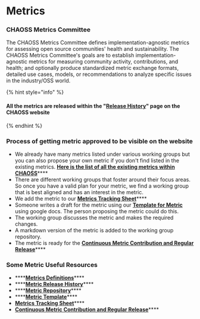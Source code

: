 # Metrics

### CHAOSS Metrics Committee

The CHAOSS Metrics Committee defines implementation-agnostic metrics for assessing open source communities' health and sustainability. The CHAOSS Metrics Committee's goals are to establish implementation-agnostic metrics for measuring community activity, contributions, and health; and optionally produce standardized metric exchange formats, detailed use cases, models, or recommendations to analyze specific issues in the industry/OSS world.

{% hint style="info" %}
#### All the metrics are released within the "[**Release History**](https://chaoss.community/release-history/)" page on the CHAOSS website
{% endhint %}

### Process of getting metric approved to be visible on the website

* We already have many metrics listed under various working groups but you can also propose your own metric if you don't find listed in the existing metrics. [**Here is the list of all the existing metrics within CHAOSS**](https://chaoss.community/metrics/)\*\*\*\*
* There are different working groups that foster around their focus areas. So once you have a valid plan for your metric, we find a working group that is best aligned and has an interest in the metric.
* We add the metric to our [**Metrics Tracking Sheet**](https://docs.google.com/spreadsheets/d/1tAGzUiZ9jdORKCnoDQJkOU8tQsZDCZVjcWqXYOSAFmE/edit#gid=0)\*\*\*\*
* Someone writes a draft for the metric using our [**Template for Metric**](https://github.com/chaoss/metrics/blob/master/resources/metrics-template.md) using google docs. The person proposing the metric could do this.
* The working group discusses the metric and makes the required changes.
* A markdown version of the metric is added to the working group repository.
* The metric is ready for the [**Continuous Metric Contribution and Regular Release**](https://handbook.chaoss.community/community-handbook/community-initiatives/untitled-3)\*\*\*\*

### Some Metric Useful Resources

* \*\*\*\*[**Metrics Definitions**](https://chaoss.community/metrics/)\*\*\*\*
* \*\*\*\*[**Metric Release History**](https://chaoss.community/release-history/)\*\*\*\*
* \*\*\*\*[**Metric Repository**](https://github.com/chaoss/metrics)\*\*\*\*
* \*\*\*\*[**Metric Template**](https://github.com/chaoss/metrics/blob/master/resources/metrics-template.md)\*\*\*\*
* [**Metrics Tracking Sheet**](https://docs.google.com/spreadsheets/d/1tAGzUiZ9jdORKCnoDQJkOU8tQsZDCZVjcWqXYOSAFmE/edit#gid=0)\*\*\*\*
* [**Continuous Metric Contribution and Regular Release**](https://github.com/chaoss/governance/blob/master/community-handbook/metrics-release.md)\*\*\*\*

